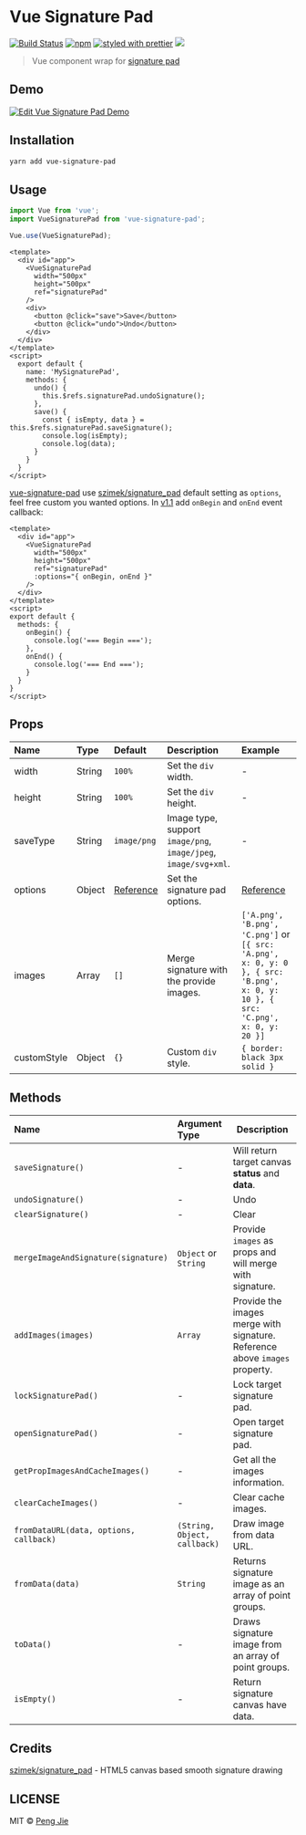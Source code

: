 # Vue Signature Pad

[![Build Status](https://flat.badgen.net/travis/neighborhood999/vue-signature-pad)](https://travis-ci.org/neighborhood999/vue-signature-pad)
[![npm](https://flat.badgen.net/npm/v/vue-signature-pad)](https://www.npmjs.com/package/vue-signature-pad)
[![styled with prettier](https://flat.badgen.net/badge/style%20with/prettier/ff69b4)](https://github.com/prettier/prettier)
![](https://flat.badgen.net/badge/module%20formats/cjs,%20esm,%20umd/green)

> Vue component wrap for [signature pad](https://github.com/szimek/signature_pad)

## Demo

[![Edit Vue Signature Pad Demo](https://codesandbox.io/static/img/play-codesandbox.svg)](https://codesandbox.io/s/n5qjp3oqv4)

## Installation

```sh
yarn add vue-signature-pad
```

## Usage

```js
import Vue from 'vue';
import VueSignaturePad from 'vue-signature-pad';

Vue.use(VueSignaturePad);
```

```vue
<template>
  <div id="app">
    <VueSignaturePad
      width="500px"
      height="500px"
      ref="signaturePad"
    />
    <div>
      <button @click="save">Save</button>
      <button @click="undo">Undo</button>
    </div>
  </div>
</template>
<script>
  export default {
    name: 'MySignaturePad',
    methods: {
      undo() {
        this.$refs.signaturePad.undoSignature();
      },
      save() {
        const { isEmpty, data } = this.$refs.signaturePad.saveSignature();
        console.log(isEmpty);
        console.log(data);
      }
    }
  }
</script>
```

[vue-signature-pad](https://github.com/neighborhood999/vue-signature-pad) use [szimek/signature_pad](https://github.com/szimek/signature_pad) default setting as `options`, feel free custom you wanted options. In [v1.1](https://github.com/neighborhood999/vue-signature-pad/releases/tag/1.1.0) add `onBegin` and `onEnd` event callback:

```vue
<template>
  <div id="app">
    <VueSignaturePad
      width="500px"
      height="500px"
      ref="signaturePad"
      :options="{ onBegin, onEnd }"
    />
  </div>
</template>
<script>
export default {
  methods: {
    onBegin() {
      console.log('=== Begin ===');
    },
    onEnd() {
      console.log('=== End ===');
    }
  }
}
</script>
```

## Props

| Name        | Type   | Default                                                                                                 | Description                                                     | Example                                                                                                                         |
| :---------- | :----- | :------------------------------------------------------------------------------------------------------ | :-------------------------------------------------------------- | :------------------------------------------------------------------------------------------------------------------------------ |
| width       | String | `100%`                                                                                                  | Set the `div` width.                                            | -                                                                                                                               |
| height      | String | `100%`                                                                                                  | Set the `div` height.                                           | -                                                                                                                               |
| saveType    | String | `image/png`                                                                                             | Image type, support `image/png`, `image/jpeg`, `image/svg+xml`. | -                                                                                                                               |
| options     | Object | [Reference](https://github.com/neighborhood999/vue-signature-pad/blob/master/src/utils/index.js#L5-L13) | Set the signature pad options.                                  | [Reference](https://github.com/neighborhood999/vue-signature-pad/blob/master/src/utils/index.js#L5-L13)                         |
| images      | Array  | `[]`                                                                                                    | Merge signature with the provide images.                        | `['A.png', 'B.png', 'C.png']` or `[{ src: 'A.png', x: 0, y: 0 }, { src: 'B.png', x: 0, y: 10 }, { src: 'C.png', x: 0, y: 20 }]` |
| customStyle | Object | `{}`                                                                                                    | Custom `div` style.                                             | `{ border: black 3px solid }`                                                                                                   |

## Methods

| Name                                   | Argument Type                | Description                                                                 |
| :------------------------------------- | :--------------------------- | --------------------------------------------------------------------------- |
| `saveSignature()`                      | -                            | Will return target canvas **status** and **data**.                          |
| `undoSignature()`                      | -                            | Undo                                                                        |
| `clearSignature()`                     | -                            | Clear                                                                       |
| `mergeImageAndSignature(signature)`    | `Object` or `String`         | Provide `images` as props and will merge with signature.                    |
| `addImages(images)`                    | `Array`                      | Provide the images merge with signature. Reference above `images` property. |
| `lockSignaturePad()`                   | -                            | Lock target signature pad.                                                  |
| `openSignaturePad()`                   | -                            | Open target signature pad.                                                  |
| `getPropImagesAndCacheImages()`        | -                            | Get all the images information.                                             |
| `clearCacheImages()`                   | -                            | Clear cache images.                                                         |
| `fromDataURL(data, options, callback)` | `(String, Object, callback)` | Draw image from data URL.                                                   |
| `fromData(data)`                       | `String`                     | Returns signature image as an array of point groups.                        |
| `toData()`                             | -                            | Draws signature image from an array of point groups.                        |
| `isEmpty()`                            | -                            | Return signature canvas have data.                                          |


## Credits

[szimek/signature_pad](https://github.com/szimek/signature_pad) - HTML5 canvas based smooth signature drawing

## LICENSE

MIT © [Peng Jie](https://github.com/neighborhood999/)

